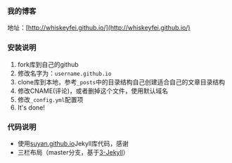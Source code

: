 ### 我的博客

地址：[http://whiskeyfei.github.io/](http://whiskeyfei.github.io/)

### 安装说明

1. fork库到自己的github
2. 修改名字为：`username.github.io`
3. clone库到本地，参考`_posts`中的目录结构自己创建适合自己的文章目录结构
4. 修改CNAME(评论)，或者删掉这个文件，使用默认域名
5. 修改`_config.yml`配置项
6. It's done!

### 代码说明
- 使用[suyan.github.io](https://github.com/suyan/suyan.github.io)Jekyll库代码，感谢
- 三栏布局（master分支，基于[3-Jekyll](https://github.com/P233/3-Jekyll)）
